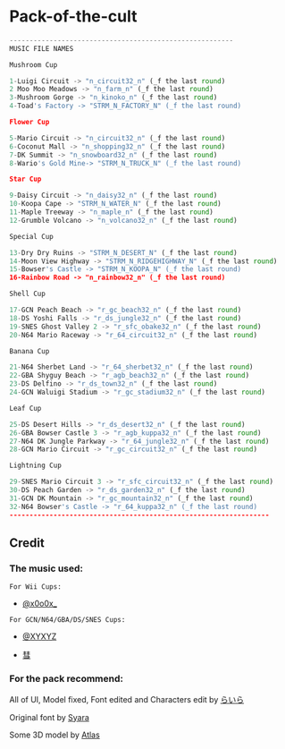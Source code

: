 # Pack-of-the-cult

```py
--------------------------------------------------------
MUSIC FILE NAMES

Mushroom Cup

1-Luigi Circuit -> "n_circuit32_n" (_f the last round)
2 Moo Moo Meadows -> "n_farm_n" (_f the last round)
3-Mushroom Gorge -> "n_kinoko_n" (_f the last round)
4-Toad's Factory -> "STRM_N_FACTORY_N" (_f the last round)

Flower Cup

5-Mario Circuit -> "n_circuit32_n" (_f the last round)
6-Coconut Mall -> "n_shopping32_n" (_f the last round)
7-DK Summit -> "n_snowboard32_n" (_f the last round)
8-Wario's Gold Mine-> "STRM_N_TRUCK_N" (_f the last round)

Star Cup

9-Daisy Circuit -> "n_daisy32_n" (_f the last round)
10-Koopa Cape -> "STRM_N_WATER_N" (_f the last round)
11-Maple Treeway -> "n_maple_n" (_f the last round)
12-Grumble Volcano -> "n_volcano32_n" (_f the last round)

Special Cup

13-Dry Dry Ruins -> "STRM_N_DESERT_N" (_f the last round)
14-Moon View Highway -> "STRM_N_RIDGEHIGHWAY_N" (_f the last round)
15-Bowser's Castle -> "STRM_N_KOOPA_N" (_f the last round)
16-Rainbow Road -> "n_rainbow32_n" (_f the last round)

Shell Cup

17-GCN Peach Beach -> "r_gc_beach32_n" (_f the last round)
18-DS Yoshi Falls -> "r_ds_jungle32_n" (_f the last round)
19-SNES Ghost Valley 2 -> "r_sfc_obake32_n" (_f the last round)
20-N64 Mario Raceway -> "r_64_circuit32_n" (_f the last round)

Banana Cup

21-N64 Sherbet Land -> "r_64_sherbet32_n" (_f the last round)
22-GBA Shyguy Beach -> "r_agb_beach32_n" (_f the last round)
23-DS Delfino -> "r_ds_town32_n" (_f the last round)
24-GCN Waluigi Stadium -> "r_gc_stadium32_n" (_f the last round)

Leaf Cup

25-DS Desert Hills -> "r_ds_desert32_n" (_f the last round)
26-GBA Bowser Castle 3 -> "r_agb_kuppa32_n" (_f the last round)
27-N64 DK Jungle Parkway -> "r_64_jungle32_n" (_f the last round)
28-GCN Mario Circuit -> "r_gc_circuit32_n" (_f the last round)

Lightning Cup

29-SNES Mario Circuit 3 -> "r_sfc_circuit32_n" (_f the last round)
30-DS Peach Garden -> "r_ds_garden32_n" (_f the last round)
31-GCN DK Mountain -> "r_gc_mountain32_n" (_f the last round)
32-N64 Bowser's Castle -> "r_64_kuppa32_n" (_f the last round)
-----------------------------------------------------------------
```

## Credit
### The music used:

`For Wii Cups:`
- [@x0o0x_](https://www.youtube.com/channel/UCxIzG0XIBe1XMh5dz-qUkVg)

`For GCN/N64/GBA/DS/SNES Cups:`
- [@XYXYZ](https://www.youtube.com/channel/UCbPZMIbBZUKfLqIFL4SZ0Sw)

- [彗](https://www.youtube.com/channel/UCksLB82ykcrIgM93WGbS12w)

### For the pack recommend:
All of UI, Model fixed, Font edited and Characters edit by [らいら](http://wiki.tockdom.com/wiki/%E3%82%89%E3%81%84%E3%82%891683)

Original font by [Syara](http://wiki.tockdom.com/wiki/Syara)

Some 3D model by [Atlas](http://wiki.tockdom.com/wiki/Atlas)
